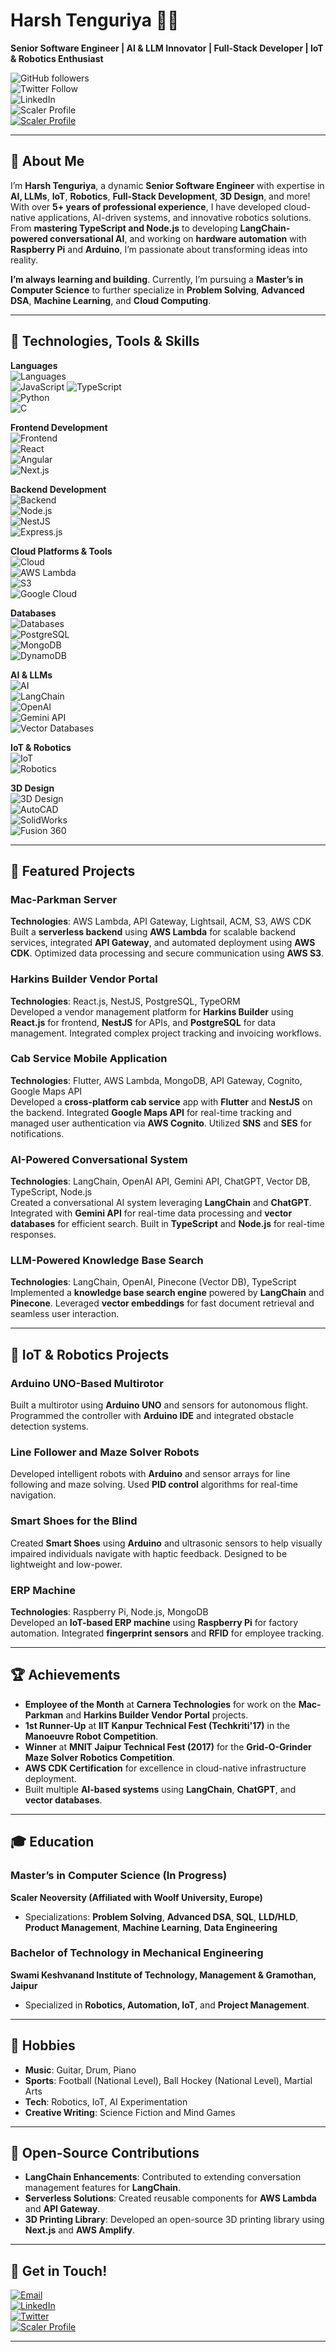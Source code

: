 # Harsh Tenguriya 🚀🌐  
**Senior Software Engineer | AI & LLM Innovator | Full-Stack Developer | IoT & Robotics Enthusiast**

![GitHub followers](https://img.shields.io/github/followers/TengoCharlie?style=social)  
![Twitter Follow](https://img.shields.io/twitter/follow/HarshTenguriya?style=social)  
![LinkedIn](https://img.shields.io/badge/LinkedIn-connect-blue?logo=linkedin&style=flat-square)  
![Scaler Profile](https://img.shields.io/badge/Scaler-Academy_Profile-success?style=flat-square&logo=scaler)  
[![Scaler Profile](https://img.shields.io/badge/Visit_My_Scaler_Profile-CLICK--HERE-orange?style=for-the-badge&logo=scaler)](https://www.scaler.com/academy/profile/d18856fed612/)

---

## 🎯 About Me  

I’m **Harsh Tenguriya**, a dynamic **Senior Software Engineer** with expertise in **AI, LLMs**, **IoT**, **Robotics**, **Full-Stack Development**, **3D Design**, and more! With over **5+ years of professional experience**, I have developed cloud-native applications, AI-driven systems, and innovative robotics solutions. From **mastering TypeScript and Node.js** to developing **LangChain-powered conversational AI**, and working on **hardware automation** with **Raspberry Pi** and **Arduino**, I’m passionate about transforming ideas into reality.

**I’m always learning and building**. Currently, I’m pursuing a **Master’s in Computer Science** to further specialize in **Problem Solving**, **Advanced DSA**, **Machine Learning**, and **Cloud Computing**.

---

## 🔧 Technologies, Tools & Skills  

**Languages**  
![Languages](https://img.shields.io/badge/Languages-JavaScript_TypeScript_Python_C-blueviolet?style=flat-square)  
![JavaScript](https://img.shields.io/badge/JavaScript-F7DF1E?style=flat-square&logo=javascript&logoColor=black) ![TypeScript](https://img.shields.io/badge/TypeScript-007ACC?style=flat-square&logo=typescript&logoColor=white)  
![Python](https://img.shields.io/badge/Python-3776AB?style=flat-square&logo=python&logoColor=white)  
![C](https://img.shields.io/badge/C-A8B9CC?style=flat-square&logo=c&logoColor=black)

**Frontend Development**  
![Frontend](https://img.shields.io/badge/Frontend-React_Angular_Next_Flutter-blue?style=flat-square&logo=react)  
![React](https://img.shields.io/badge/React-61DAFB?style=flat-square&logo=react&logoColor=black)  
![Angular](https://img.shields.io/badge/Angular-DD0031?style=flat-square&logo=angular&logoColor=white)  
![Next.js](https://img.shields.io/badge/Next.js-000000?style=flat-square&logo=nextdotjs&logoColor=white)

**Backend Development**  
![Backend](https://img.shields.io/badge/Backend-Node.js_NestJS_Express-informational?style=flat-square&logo=node.js)  
![Node.js](https://img.shields.io/badge/Node.js-339933?style=flat-square&logo=nodedotjs&logoColor=white)  
![NestJS](https://img.shields.io/badge/NestJS-E0234E?style=flat-square&logo=nestjs&logoColor=white)  
![Express.js](https://img.shields.io/badge/Express.js-000000?style=flat-square&logo=express&logoColor=white)

**Cloud Platforms & Tools**  
![Cloud](https://img.shields.io/badge/Cloud-AWS_GCP_Azure-success?style=flat-square&logo=amazon-aws)  
![AWS Lambda](https://img.shields.io/badge/AWS_Lambda-FF9900?style=flat-square&logo=amazon-aws&logoColor=black)  
![S3](https://img.shields.io/badge/AWS_S3-569A31?style=flat-square&logo=amazons3&logoColor=white)  
![Google Cloud](https://img.shields.io/badge/Google_Cloud-4285F4?style=flat-square&logo=google-cloud&logoColor=white)

**Databases**  
![Databases](https://img.shields.io/badge/Databases-PostgreSQL_MongoDB_DynamoDB-informational?style=flat-square&logo=postgresql)  
![PostgreSQL](https://img.shields.io/badge/PostgreSQL-4169E1?style=flat-square&logo=postgresql&logoColor=white)  
![MongoDB](https://img.shields.io/badge/MongoDB-47A248?style=flat-square&logo=mongodb&logoColor=white)  
![DynamoDB](https://img.shields.io/badge/DynamoDB-4053D6?style=flat-square&logo=amazondynamodb&logoColor=white)

**AI & LLMs**  
![AI](https://img.shields.io/badge/AI_LLMs-OpenAI_LangChain_ChatGPT-informational?style=flat-square&logo=openai)  
![LangChain](https://img.shields.io/badge/LangChain-blue.svg?logo=LangChain&logoColor=white&style=flat-square)  
![OpenAI](https://img.shields.io/badge/OpenAI_API-success?logo=openai&style=flat-square)  
![Gemini API](https://img.shields.io/badge/Gemini_API-informational?logo=ai&style=flat-square)  
![Vector Databases](https://img.shields.io/badge/Vector_Databases-Pinecone_Faiss-informational?logo=databricks&style=flat-square)

**IoT & Robotics**  
![IoT](https://img.shields.io/badge/IoT-Arduino_RaspberryPi_AWS_IoT-informational?style=flat-square&logo=raspberry-pi)  
![Robotics](https://img.shields.io/badge/Robotics-ROS_Arduino_Autonomous-Vehicle-informational?style=flat-square)

**3D Design**  
![3D Design](https://img.shields.io/badge/3D_Design-AutoCAD_SolidWorks_Fusion360-ff69b4?style=flat-square)  
![AutoCAD](https://img.shields.io/badge/AutoCAD-FF0000?style=flat-square&logo=autodesk&logoColor=white)  
![SolidWorks](https://img.shields.io/badge/SolidWorks-FFB400?style=flat-square&logo=solidworks&logoColor=black)  
![Fusion 360](https://img.shields.io/badge/Fusion_360-FF6600?style=flat-square&logo=autodesk)

---

## 🚀 Featured Projects  

### **Mac-Parkman Server**  
**Technologies**: AWS Lambda, API Gateway, Lightsail, ACM, S3, AWS CDK  
Built a **serverless backend** using **AWS Lambda** for scalable backend services, integrated **API Gateway**, and automated deployment using **AWS CDK**. Optimized data processing and secure communication using **AWS S3**.

### **Harkins Builder Vendor Portal**  
**Technologies**: React.js, NestJS, PostgreSQL, TypeORM  
Developed a vendor management platform for **Harkins Builder** using **React.js** for frontend, **NestJS** for APIs, and **PostgreSQL** for data management. Integrated complex project tracking and invoicing workflows.

### **Cab Service Mobile Application**  
**Technologies**: Flutter, AWS Lambda, MongoDB, API Gateway, Cognito, Google Maps API  
Developed a **cross-platform cab service** app with **Flutter** and **NestJS** on the backend. Integrated **Google Maps API** for real-time tracking and managed user authentication via **AWS Cognito**. Utilized **SNS** and **SES** for notifications.

### **AI-Powered Conversational System**  
**Technologies**: LangChain, OpenAI API, Gemini API, ChatGPT, Vector DB, TypeScript, Node.js  
Created a conversational AI system leveraging **LangChain** and **ChatGPT**. Integrated with **Gemini API** for real-time data processing and **vector databases** for efficient search. Built in **TypeScript** and **Node.js** for real-time responses.

### **LLM-Powered Knowledge Base Search**  
**Technologies**: LangChain, OpenAI, Pinecone (Vector DB), TypeScript  
Implemented a **knowledge base search engine** powered by **LangChain** and **Pinecone**. Leveraged **vector embeddings** for fast document retrieval and seamless user interaction.

---

## 🤖 IoT & Robotics Projects  

### **Arduino UNO-Based Multirotor**  
Built a multirotor using **Arduino UNO** and sensors for autonomous flight. Programmed the controller with **Arduino IDE** and integrated obstacle detection systems.

### **Line Follower and Maze Solver Robots**  
Developed intelligent robots with **Arduino** and sensor arrays for line following and maze solving. Used **PID control** algorithms for real-time navigation.

### **Smart Shoes for the Blind**  
Created **Smart Shoes** using **Arduino** and ultrasonic sensors to help visually impaired individuals navigate with haptic feedback. Designed to be lightweight and low-power.

### **ERP Machine**  
**Technologies**: Raspberry Pi, Node.js, MongoDB  
Developed an **IoT-based ERP machine** using **Raspberry Pi** for factory automation. Integrated **fingerprint sensors** and **RFID** for employee tracking.

---

## 🏆 Achievements  

- **Employee of the Month** at **Carnera Technologies** for work on the **Mac-Parkman** and **Harkins Builder Vendor Portal** projects.  
- **1st Runner-Up** at **IIT Kanpur Technical Fest (Techkriti'17)** in the **Manoeuvre Robot Competition**.  
- **Winner** at **MNIT Jaipur Technical Fest (2017)** for the **Grid-O-Grinder Maze Solver Robotics Competition**.  
- **AWS CDK Certification** for excellence in cloud-native infrastructure deployment.  
- Built multiple **AI-based systems** using **LangChain**, **ChatGPT**, and **vector databases**.

---

## 🎓 Education  

### **Master’s in Computer Science (In Progress)**  
**Scaler Neoversity (Affiliated with Woolf University, Europe)**  
- Specializations: **Problem Solving**, **Advanced DSA**, **SQL**, **LLD/HLD**, **Product Management**, **Machine Learning**, **Data Engineering**

### **Bachelor of Technology in Mechanical Engineering**  
**Swami Keshvanand Institute of Technology, Management & Gramothan, Jaipur**  
- Specialized in **Robotics, Automation, IoT**, and **Project Management**.

---

## 🎨 Hobbies  

- **Music**: Guitar, Drum, Piano  
- **Sports**: Football (National Level), Ball Hockey (National Level), Martial Arts  
- **Tech**: Robotics, IoT, AI Experimentation  
- **Creative Writing**: Science Fiction and Mind Games

---

## 🌟 Open-Source Contributions  

- **LangChain Enhancements**: Contributed to extending conversation management features for **LangChain**.  
- **Serverless Solutions**: Created reusable components for **AWS Lambda** and **API Gateway**.  
- **3D Printing Library**: Developed an open-source 3D printing library using **Next.js** and **AWS Amplify**.

---

## 📧 Get in Touch!  

[![Email](https://img.shields.io/badge/Email-harsh@tenguriya.com-red?style=flat-square)](mailto:harsh@tenguriya.com)  
[![LinkedIn](https://img.shields.io/badge/LinkedIn-connect-blue?logo=linkedin&style=flat-square)](https://www.linkedin.com/in/harshtenguriya/)  
[![Twitter](https://img.shields.io/twitter/follow/HarshTenguriya?style=social)](https://twitter.com/HarshTenguriya)  
[![Scaler Profile](https://img.shields.io/badge/Visit_My_Scaler_Profile-CLICK--HERE-orange?style=for-the-badge&logo=scaler)](https://www.scaler.com/academy/profile/d18856fed612/)

---

